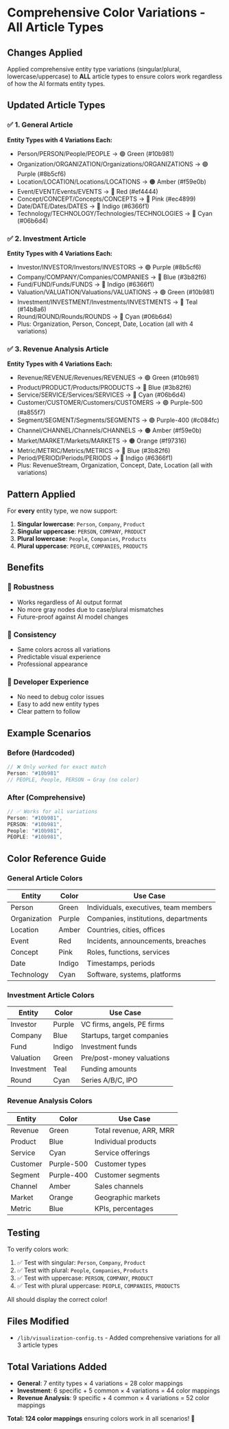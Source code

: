 # Comprehensive Color Variations - All Article Types

## Changes Applied

Applied comprehensive entity type variations (singular/plural, lowercase/uppercase) to **ALL** article types to ensure colors work regardless of how the AI formats entity types.

## Updated Article Types

### ✅ 1. General Article
**Entity Types with 4 Variations Each:**
- Person/PERSON/People/PEOPLE → 🟢 Green (#10b981)
- Organization/ORGANIZATION/Organizations/ORGANIZATIONS → 🟣 Purple (#8b5cf6)
- Location/LOCATION/Locations/LOCATIONS → 🟠 Amber (#f59e0b)
- Event/EVENT/Events/EVENTS → 🔴 Red (#ef4444)
- Concept/CONCEPT/Concepts/CONCEPTS → 🩷 Pink (#ec4899)
- Date/DATE/Dates/DATES → 🔵 Indigo (#6366f1)
- Technology/TECHNOLOGY/Technologies/TECHNOLOGIES → 🔷 Cyan (#06b6d4)

### ✅ 2. Investment Article
**Entity Types with 4 Variations Each:**
- Investor/INVESTOR/Investors/INVESTORS → 🟣 Purple (#8b5cf6)
- Company/COMPANY/Companies/COMPANIES → 🔵 Blue (#3b82f6)
- Fund/FUND/Funds/FUNDS → 🔵 Indigo (#6366f1)
- Valuation/VALUATION/Valuations/VALUATIONS → 🟢 Green (#10b981)
- Investment/INVESTMENT/Investments/INVESTMENTS → 🔷 Teal (#14b8a6)
- Round/ROUND/Rounds/ROUNDS → 🔷 Cyan (#06b6d4)
- Plus: Organization, Person, Concept, Date, Location (all with 4 variations)

### ✅ 3. Revenue Analysis Article
**Entity Types with 4 Variations Each:**
- Revenue/REVENUE/Revenues/REVENUES → 🟢 Green (#10b981)
- Product/PRODUCT/Products/PRODUCTS → 🔵 Blue (#3b82f6)
- Service/SERVICE/Services/SERVICES → 🔷 Cyan (#06b6d4)
- Customer/CUSTOMER/Customers/CUSTOMERS → 🟣 Purple-500 (#a855f7)
- Segment/SEGMENT/Segments/SEGMENTS → 🟣 Purple-400 (#c084fc)
- Channel/CHANNEL/Channels/CHANNELS → 🟠 Amber (#f59e0b)
- Market/MARKET/Markets/MARKETS → 🟠 Orange (#f97316)
- Metric/METRIC/Metrics/METRICS → 🔵 Blue (#3b82f6)
- Period/PERIOD/Periods/PERIODS → 🔵 Indigo (#6366f1)
- Plus: RevenueStream, Organization, Concept, Date, Location (all with variations)

## Pattern Applied

For **every** entity type, we now support:
1. **Singular lowercase**: `Person`, `Company`, `Product`
2. **Singular uppercase**: `PERSON`, `COMPANY`, `PRODUCT`
3. **Plural lowercase**: `People`, `Companies`, `Products`
4. **Plural uppercase**: `PEOPLE`, `COMPANIES`, `PRODUCTS`

## Benefits

### 🎯 **Robustness**
- Works regardless of AI output format
- No more gray nodes due to case/plural mismatches
- Future-proof against AI model changes

### 🎨 **Consistency**
- Same colors across all variations
- Predictable visual experience
- Professional appearance

### 🚀 **Developer Experience**
- No need to debug color issues
- Easy to add new entity types
- Clear pattern to follow

## Example Scenarios

### Before (Hardcoded)
```typescript
// ❌ Only worked for exact match
Person: "#10b981"
// PEOPLE, People, PERSON → Gray (no color)
```

### After (Comprehensive)
```typescript
// ✅ Works for all variations
Person: "#10b981",
PERSON: "#10b981",
People: "#10b981",
PEOPLE: "#10b981",
```

## Color Reference Guide

### General Article Colors
| Entity | Color | Use Case |
|--------|-------|----------|
| Person | Green | Individuals, executives, team members |
| Organization | Purple | Companies, institutions, departments |
| Location | Amber | Countries, cities, offices |
| Event | Red | Incidents, announcements, breaches |
| Concept | Pink | Roles, functions, services |
| Date | Indigo | Timestamps, periods |
| Technology | Cyan | Software, systems, platforms |

### Investment Article Colors
| Entity | Color | Use Case |
|--------|-------|----------|
| Investor | Purple | VC firms, angels, PE firms |
| Company | Blue | Startups, target companies |
| Fund | Indigo | Investment funds |
| Valuation | Green | Pre/post-money valuations |
| Investment | Teal | Funding amounts |
| Round | Cyan | Series A/B/C, IPO |

### Revenue Analysis Colors
| Entity | Color | Use Case |
|--------|-------|----------|
| Revenue | Green | Total revenue, ARR, MRR |
| Product | Blue | Individual products |
| Service | Cyan | Service offerings |
| Customer | Purple-500 | Customer types |
| Segment | Purple-400 | Customer segments |
| Channel | Amber | Sales channels |
| Market | Orange | Geographic markets |
| Metric | Blue | KPIs, percentages |

## Testing

To verify colors work:
1. ✅ Test with singular: `Person`, `Company`, `Product`
2. ✅ Test with plural: `People`, `Companies`, `Products`
3. ✅ Test with uppercase: `PERSON`, `COMPANY`, `PRODUCT`
4. ✅ Test with plural uppercase: `PEOPLE`, `COMPANIES`, `PRODUCTS`

All should display the correct color!

## Files Modified
- `/lib/visualization-config.ts` - Added comprehensive variations for all 3 article types

## Total Variations Added
- **General**: 7 entity types × 4 variations = 28 color mappings
- **Investment**: 6 specific + 5 common × 4 variations = 44 color mappings
- **Revenue Analysis**: 9 specific + 4 common × 4 variations = 52 color mappings

**Total: 124 color mappings** ensuring colors work in all scenarios! 🎨
